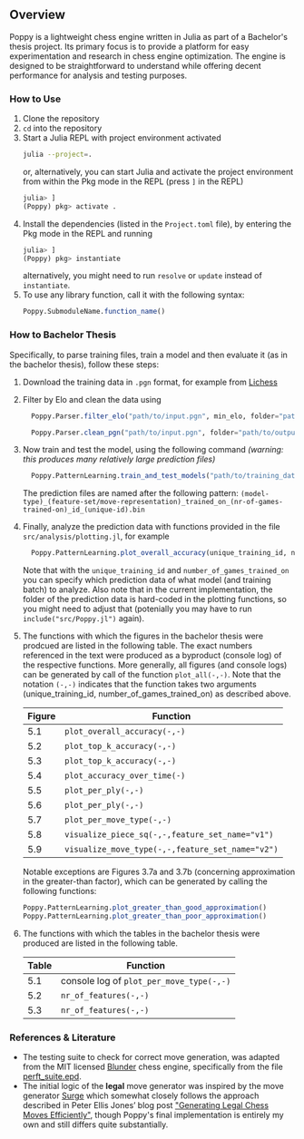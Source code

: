 ## Overview

Poppy is a lightweight chess engine written in Julia as part of a Bachelor's thesis project. Its primary focus is to provide a platform for easy experimentation and research in chess engine optimization. The engine is designed to be straightforward to understand while offering decent performance for analysis and testing purposes.

### How to Use

1. Clone the repository
2. `cd` into the repository
3. Start a Julia REPL with project environment activated
    ```bash
    julia --project=.
    ```
    or, alternatively, you can start Julia and activate the project environment from within the Pkg mode in the REPL (press `]` in the REPL)
    ```julia
    julia> ]
    (Poppy) pkg> activate .
    ```
4. Install the dependencies (listed in the `Project.toml` file), by entering the Pkg mode in the REPL and running
    ```julia
    julia> ]
    (Poppy) pkg> instantiate
    ```
    alternatively, you might need to run `resolve` or `update` instead of `instantiate`.
5. To use any library function, call it with the following syntax:
    ```julia
    Poppy.SubmoduleName.function_name()
    ```

### How to Bachelor Thesis
Specifically, to parse training files, train a model and then evaluate it (as in the bachelor thesis), follow these steps:

1. Download the training data in `.pgn` format, for example from [Lichess](https://database.lichess.org/)
2. Filter by Elo and clean the data using
    ```julia
      Poppy.Parser.filter_elo("path/to/input.pgn", min_elo, folder="path/to/output")

      Poppy.Parser.clean_pgn("path/to/input.pgn", folder="path/to/output")
    ```
3. Now train and test the model, using the following command *(warning: this produces many relatively large prediction files)*
    ```julia
      Poppy.PatternLearning.train_and_test_models("path/to/training_data", max_test_set_size=xyz)
    ```
    The prediction files are named after the following pattern: `(model-type)_(feature-set/move-representation)_trained_on_(nr-of-games-trained-on)_id_(unique-id).bin`
4. Finally, analyze the prediction data with functions provided in the file `src/analysis/plotting.jl`, for example
    ```julia
      Poppy.PatternLearning.plot_overall_accuracy(unique_training_id, number_of_games_trained_on)
    ```
    Note that with the `unique_training_id` and `number_of_games_trained_on` you can specify which prediction data of what model (and training batch) to analyze. Also note that in the current implementation, the folder of the prediction data is hard-coded in the plotting functions, so you might need to adjust that (potenially you may have to run `include("src/Poppy.jl")` again).
5. The functions with which the figures in the bachelor thesis were prodcued are listed in the following table. The exact numbers referenced in the text were produced as a byproduct (console log) of the respective functions. More generally, all figures (and console logs) can be generated by call of the function `plot_all(-,-)`. Note that the notation `(-,-)` indicates that the function takes two arguments (unique_training_id, number_of_games_trained_on) as described above. 

    Figure | Function
    --- | ---
    5.1 | `plot_overall_accuracy(-,-)`
    5.2 | `plot_top_k_accuracy(-,-)`
    5.3 | `plot_top_k_accuracy(-,-)`
    5.4 | `plot_accuracy_over_time(-)`
    5.5 | `plot_per_ply(-,-)`
    5.6 | `plot_per_ply(-,-)`
    5.7 | `plot_per_move_type(-,-)`
    5.8 | `visualize_piece_sq(-,-,feature_set_name="v1")`
    5.9 | `visualize_move_type(-,-,feature_set_name="v2")`

    Notable exceptions are Figures 3.7a and 3.7b (concerning approximation in the greater-than factor), which can be generated by calling the following functions:
    ```julia
    Poppy.PatternLearning.plot_greater_than_good_approximation()
    Poppy.PatternLearning.plot_greater_than_poor_approximation()
    ```

6. The functions with which the tables in the bachelor thesis were produced are listed in the following table.

    Table | Function
    --- | ---
    5.1 | console log of `plot_per_move_type(-,-)`
    5.2 | `nr_of_features(-,-)`
    5.3 | `nr_of_features(-,-)`


   


### References & Literature

- The testing suite to check for correct move generation, was adapted from the MIT licensed [Blunder](https://github.com/deanmchris/blunder) chess engine, specifically from the file [perft_suite.epd](https://github.com/deanmchris/blunder/blob/main/perft_suite/perft_suite.epd). 
- The initial logic of the **legal** move generator was inspired by the move generator [Surge](https://github.com/nkarve/surge) which somewhat closely follows the approach described in Peter Ellis Jones’ blog post ["Generating Legal Chess Moves Efficiently"](https://peterellisjones.com/posts/generating-legal-chess-moves-efficiently/), though Poppy's final implementation is entirely my own and still differs quite substantially.